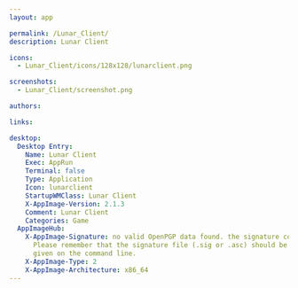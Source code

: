 ```yaml
---
layout: app

permalink: /Lunar_Client/
description: Lunar Client

icons:
  - Lunar_Client/icons/128x128/lunarclient.png

screenshots:
  - Lunar_Client/screenshot.png

authors:

links:

desktop:
  Desktop Entry:
    Name: Lunar Client
    Exec: AppRun
    Terminal: false
    Type: Application
    Icon: lunarclient
    StartupWMClass: Lunar Client
    X-AppImage-Version: 2.1.3
    Comment: Lunar Client
    Categories: Game
  AppImageHub:
    X-AppImage-Signature: no valid OpenPGP data found. the signature could not be verified.
      Please remember that the signature file (.sig or .asc) should be the first file
      given on the command line.
    X-AppImage-Type: 2
    X-AppImage-Architecture: x86_64
---
```

